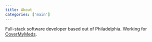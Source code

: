 ```yaml
---
title: About
categories: ['main']
---
```


Full-stack software developer based out of Philadelphia.
Working for [CoverMyMeds](https://twitter.com/CoverMyMeds).
